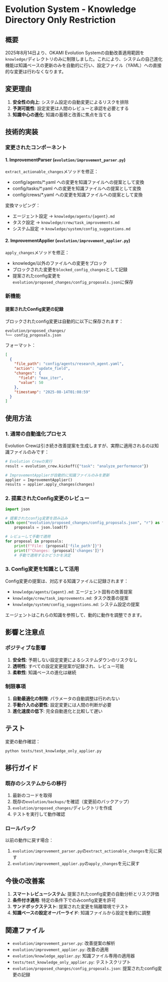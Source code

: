 # Evolution System - Knowledge Directory Only Restriction

## 概要

2025年8月14日より、OKAMI Evolution Systemの自動改善適用範囲を`knowledge/`ディレクトリのみに制限しました。これにより、システムの自己進化機能は知識ベースの更新のみを自動的に行い、設定ファイル（YAML）への直接的な変更は行わなくなります。

## 変更理由

1. **安全性の向上**: システム設定の自動変更によるリスクを排除
2. **予測可能性**: 設定変更は人間のレビューと承認を必要とする
3. **知識中心の進化**: 知識の蓄積と改善に焦点を当てる

## 技術的実装

### 変更されたコンポーネント

#### 1. ImprovementParser (`evolution/improvement_parser.py`)

`extract_actionable_changes`メソッドを修正：
- config/agents/*.yaml への変更を知識ファイルへの提案として変換
- config/tasks/*.yaml への変更を知識ファイルへの提案として変換
- config/crews/*.yaml への変更を知識ファイルへの提案として変換

変換マッピング：
- エージェント設定 → `knowledge/agents/{agent}.md`
- タスク設定 → `knowledge/crew/task_improvements.md`
- システム設定 → `knowledge/system/config_suggestions.md`

#### 2. ImprovementApplier (`evolution/improvement_applier.py`)

`apply_changes`メソッドを修正：
- knowledge/以外のファイルへの変更をブロック
- ブロックされた変更を`blocked_config_changes`として記録
- 提案されたconfig変更を`evolution/proposed_changes/config_proposals.json`に保存

### 新機能

#### 提案されたConfig変更の記録

ブロックされたconfig変更は自動的に以下に保存されます：
```
evolution/proposed_changes/
└── config_proposals.json
```

フォーマット：
```json
[
  {
    "file_path": "config/agents/research_agent.yaml",
    "action": "update_field",
    "changes": {
      "field": "max_iter",
      "value": 50
    },
    "timestamp": "2025-08-14T01:08:59"
  }
]
```

## 使用方法

### 1. 通常の自動進化プロセス

Evolution Crewは引き続き改善提案を生成しますが、実際に適用されるのは知識ファイルのみです：

```python
# Evolution Crewの実行
result = evolution_crew.kickoff({"task": "analyze_performance"})

# ImprovementApplierが自動的に知識ファイルのみを更新
applier = ImprovementApplier()
results = applier.apply_changes(changes)
```

### 2. 提案されたConfig変更のレビュー

```python
import json

# 提案されたconfig変更を読み込み
with open("evolution/proposed_changes/config_proposals.json", "r") as f:
    proposals = json.load(f)

# レビューして手動で適用
for proposal in proposals:
    print(f"File: {proposal['file_path']}")
    print(f"Changes: {proposal['changes']}")
    # 手動で適用するかどうかを決定
```

### 3. Config変更を知識として活用

Config変更の提案は、対応する知識ファイルに記録されます：

- `knowledge/agents/{agent}.md`: エージェント固有の改善提案
- `knowledge/crew/task_improvements.md`: タスク改善の提案
- `knowledge/system/config_suggestions.md`: システム設定の提案

エージェントはこれらの知識を参照して、動的に動作を調整できます。

## 影響と注意点

### ポジティブな影響

1. **安全性**: 予期しない設定変更によるシステムダウンのリスクなし
2. **透明性**: すべての設定変更提案が記録され、レビュー可能
3. **柔軟性**: 知識ベースの進化は継続

### 制限事項

1. **自動最適化の制限**: パラメータの自動調整は行われない
2. **手動介入の必要性**: 設定変更には人間の判断が必要
3. **進化速度の低下**: 完全自動進化と比較して遅い

## テスト

変更の動作確認：
```bash
python tests/test_knowledge_only_applier.py
```

## 移行ガイド

### 既存のシステムからの移行

1. 最新のコードを取得
2. 既存の`evolution/backups/`を確認（変更前のバックアップ）
3. `evolution/proposed_changes/`ディレクトリを作成
4. テストを実行して動作確認

### ロールバック

以前の動作に戻す場合：
1. `evolution/improvement_parser.py`の`extract_actionable_changes`を元に戻す
2. `evolution/improvement_applier.py`の`apply_changes`を元に戻す

## 今後の改善案

1. **スマートレビューシステム**: 提案されたconfig変更の自動分析とリスク評価
2. **条件付き適用**: 特定の条件下でのみconfig変更を許可
3. **サンドボックステスト**: 提案された変更を隔離環境でテスト
4. **知識ベースの設定オーバーライド**: 知識ファイルから設定を動的に調整

## 関連ファイル

- `evolution/improvement_parser.py`: 改善提案の解析
- `evolution/improvement_applier.py`: 改善の適用
- `evolution/knowledge_applier.py`: 知識ファイル専用の適用器
- `tests/test_knowledge_only_applier.py`: テストスクリプト
- `evolution/proposed_changes/config_proposals.json`: 提案されたconfig変更の記録